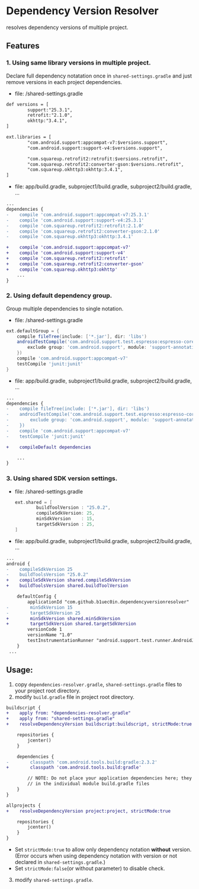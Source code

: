 # Dependency Version Resolver
resolves dependency versions of multiple project.

## Features
### 1. Using same library versions in multiple project.
Declare full dependency notatation once in <code>shared-settings.gradle</code> and just remove versions in each project dependencies.

* file: /shared-settings.gradle
```diff
def versions = [
        support:"25.3.1",
        retrofit:"2.1.0",
        okhttp:"3.4.1",
]

ext.libraries = [
        "com.android.support:appcompat-v7:$versions.support",
        "com.android.support:support-v4:$versions.support",

        "com.squareup.retrofit2:retrofit:$versions.retrofit",
        "com.squareup.retrofit2:converter-gson:$versions.retrofit",
        "com.squareup.okhttp3:okhttp:3.4.1",
]
```
  
* file: app/build.gradle, subproject1/build.gradle, subproject2/build.gradle, ...
```diff
...
dependencies {
-    compile 'com.android.support:appcompat-v7:25.3.1'
-    compile 'com.android.support:support-v4:25.3.1'
-    compile 'com.squareup.retrofit2:retrofit:2.1.0'
-    compile 'com.squareup.retrofit2:converter-gson:2.1.0'
-    compile 'com.squareup.okhttp3:okhttp:3.4.1'

+    compile 'com.android.support:appcompat-v7'
+    compile 'com.android.support:support-v4'
+    compile 'com.squareup.retrofit2:retrofit'
+    compile 'com.squareup.retrofit2:converter-gson'
+    compile 'com.squareup.okhttp3:okhttp'
    ...
}
  ```
### 2. Using default dependency group.
Group multiple dependencies to single notation.

* file: /shared-settings.gradle
```gradle
ext.defaultGroup = {
    compile fileTree(include: ['*.jar'], dir: 'libs')
    androidTestCompile('com.android.support.test.espresso:espresso-core', {
        exclude group: 'com.android.support', module: 'support-annotations'
    })
    compile 'com.android.support:appcompat-v7'
    testCompile 'junit:junit'
}
```
  

* file: app/build.gradle, subproject1/build.gradle, subproject2/build.gradle, ...
```diff
...
dependencies {
-    compile fileTree(include: ['*.jar'], dir: 'libs')
-    androidTestCompile('com.android.support.test.espresso:espresso-core', {
-        exclude group: 'com.android.support', module: 'support-annotations'
-    })
-    compile 'com.android.support:appcompat-v7'
-    testCompile 'junit:junit'

+    compileDefault dependencies

    ...
}
```


### 3. Using shared SDK version settings.

* file: /shared-settings.gradle
  ```gradle
  ext.shared = [
          buildToolVersion : "25.0.2",
          compileSdkVersion: 25,
          minSdkVersion    : 15,
          targetSdkVersion : 25,
  ]
  ```
* file: app/build.gradle, subproject1/build.gradle, subproject2/build.gradle, ...
```diff
...
android {
-    compileSdkVersion 25
-    buildToolsVersion "25.0.2"
+    compileSdkVersion shared.compileSdkVersion
+    buildToolsVersion shared.buildToolVersion

    defaultConfig {
        applicationId "com.github.b1uec0in.dependencyversionresolver"
-        minSdkVersion 15
-        targetSdkVersion 25
+        minSdkVersion shared.minSdkVersion
+        targetSdkVersion shared.targetSdkVersion
        versionCode 1
        versionName "1.0"
        testInstrumentationRunner "android.support.test.runner.AndroidJUnitRunner"
    }
 ...
```
  
## Usage:  
1. copy <code>dependencies-resolver.gradle</code>, <code>shared-settings.gradle</code> files to your project root directory.
2. modify <code>build.gradle</code> file in project root directory.

```diff
buildscript {
+    apply from: "dependencies-resolver.gradle"
+    apply from: "shared-settings.gradle"
+    resolveDependencyVersion buildscript:buildscript, strictMode:true

    repositories {
        jcenter()
    }

    dependencies {
-        classpath 'com.android.tools.build:gradle:2.3.2'
+        classpath 'com.android.tools.build:gradle'

        // NOTE: Do not place your application dependencies here; they belong
        // in the individual module build.gradle files
    }
}

allprojects {
+    resolveDependencyVersion project:project, strictMode:true

    repositories {
        jcenter()
    }
}
```

* Set <code>strictMode:true</code> to allow only dependency notation <b>without</b> version.
(Error occurs when using dependency notation with version or not declared in <code>shared-settings.gradle</code>.)
* Set <code>strictMode:false</code>(or without parameter) to disable check.

3. modify <code>shared-settings.gradle</code>.
